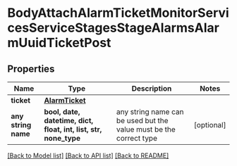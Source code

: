 # BodyAttachAlarmTicketMonitorServicesServiceStagesStageAlarmsAlarmUuidTicketPost


## Properties
Name | Type | Description | Notes
------------ | ------------- | ------------- | -------------
**ticket** | [**AlarmTicket**](AlarmTicket.md) |  | 
**any string name** | **bool, date, datetime, dict, float, int, list, str, none_type** | any string name can be used but the value must be the correct type | [optional]

[[Back to Model list]](../README.md#documentation-for-models) [[Back to API list]](../README.md#documentation-for-api-endpoints) [[Back to README]](../README.md)


